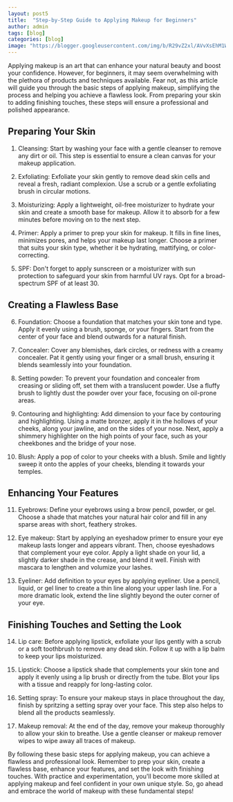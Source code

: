 ```yaml
---
layout: post5
title:  "Step-by-Step Guide to Applying Makeup for Beginners"
author: admin
tags: [blog]
categories: [blog]
image: "https://blogger.googleusercontent.com/img/b/R29vZ2xl/AVvXsEhM1WcTWERB0F5g_bRTAA1HA3JRFK7MzPCjgpvh8KBhKjSgLvYA-OX0ZnuAt7bsOXp55EwMaTZxOESCAyH94RbcFC6xmpnWIk7uS1tjKQex5sJAWyk4v1WgvE5XkIbCtTvfgge2aZjzZnhyphenhyphen2FD-itnGU8TUeBKcXdTgp6NvvjwIDQQ4LLe-Zrg8ArwZkSw/s1600/20240424_104153.jpg"
---
```


<p>Applying makeup is an art that can enhance your natural beauty and boost your confidence. However, for beginners, it may seem overwhelming with the plethora of products and techniques available. Fear not, as this article will guide you through the basic steps of applying makeup, simplifying the process and helping you achieve a flawless look. From preparing your skin to adding finishing touches, these steps will ensure a professional and polished appearance.</p>
<h2>Preparing Your Skin</h2>
<ol>
<li>
<p>Cleansing: Start by washing your face with a gentle cleanser to remove any dirt or oil. This step is essential to ensure a clean canvas for your makeup application.</p>
</li>
<li>
<p>Exfoliating: Exfoliate your skin gently to remove dead skin cells and reveal a fresh, radiant complexion. Use a scrub or a gentle exfoliating brush in circular motions.</p>
</li>
<li>
<p>Moisturizing: Apply a lightweight, oil-free moisturizer to hydrate your skin and create a smooth base for makeup. Allow it to absorb for a few minutes before moving on to the next step.</p>
</li>
<li>
<p>Primer: Apply a primer to prep your skin for makeup. It fills in fine lines, minimizes pores, and helps your makeup last longer. Choose a primer that suits your skin type, whether it be hydrating, mattifying, or color-correcting.</p>
</li>
<li>
<p>SPF: Don't forget to apply sunscreen or a moisturizer with sun protection to safeguard your skin from harmful UV rays. Opt for a broad-spectrum SPF of at least 30.</p>
</li>
</ol>
<h2>Creating a Flawless Base</h2>
<ol start="6">
<li>
<p>Foundation: Choose a foundation that matches your skin tone and type. Apply it evenly using a brush, sponge, or your fingers. Start from the center of your face and blend outwards for a natural finish.</p>
</li>
<li>
<p>Concealer: Cover any blemishes, dark circles, or redness with a creamy concealer. Pat it gently using your finger or a small brush, ensuring it blends seamlessly into your foundation.</p>
</li>
<li>
<p>Setting powder: To prevent your foundation and concealer from creasing or sliding off, set them with a translucent powder. Use a fluffy brush to lightly dust the powder over your face, focusing on oil-prone areas.</p>
</li>
<li>
<p>Contouring and highlighting: Add dimension to your face by contouring and highlighting. Using a matte bronzer, apply it in the hollows of your cheeks, along your jawline, and on the sides of your nose. Next, apply a shimmery highlighter on the high points of your face, such as your cheekbones and the bridge of your nose.</p>
</li>
<li>
<p>Blush: Apply a pop of color to your cheeks with a blush. Smile and lightly sweep it onto the apples of your cheeks, blending it towards your temples.</p>
</li>
</ol>
<h2>Enhancing Your Features</h2>
<ol start="11">
<li>
<p>Eyebrows: Define your eyebrows using a brow pencil, powder, or gel. Choose a shade that matches your natural hair color and fill in any sparse areas with short, feathery strokes.</p>
</li>
<li>
<p>Eye makeup: Start by applying an eyeshadow primer to ensure your eye makeup lasts longer and appears vibrant. Then, choose eyeshadows that complement your eye color. Apply a light shade on your lid, a slightly darker shade in the crease, and blend it well. Finish with mascara to lengthen and volumize your lashes.</p>
</li>
<li>
<p>Eyeliner: Add definition to your eyes by applying eyeliner. Use a pencil, liquid, or gel liner to create a thin line along your upper lash line. For a more dramatic look, extend the line slightly beyond the outer corner of your eye.</p>
</li>
</ol>
<h2>Finishing Touches and Setting the Look</h2>
<ol start="14">
<li>
<p>Lip care: Before applying lipstick, exfoliate your lips gently with a scrub or a soft toothbrush to remove any dead skin. Follow it up with a lip balm to keep your lips moisturized.</p>
</li>
<li>
<p>Lipstick: Choose a lipstick shade that complements your skin tone and apply it evenly using a lip brush or directly from the tube. Blot your lips with a tissue and reapply for long-lasting color.</p>
</li>
<li>
<p>Setting spray: To ensure your makeup stays in place throughout the day, finish by spritzing a setting spray over your face. This step also helps to blend all the products seamlessly.</p>
</li>
<li>
<p>Makeup removal: At the end of the day, remove your makeup thoroughly to allow your skin to breathe. Use a gentle cleanser or makeup remover wipes to wipe away all traces of makeup.</p>
</li>
</ol>
<p>By following these basic steps for applying makeup, you can achieve a flawless and professional look. Remember to prep your skin, create a flawless base, enhance your features, and set the look with finishing touches. With practice and experimentation, you'll become more skilled at applying makeup and feel confident in your own unique style. So, go ahead and embrace the world of makeup with these fundamental steps!</p>


